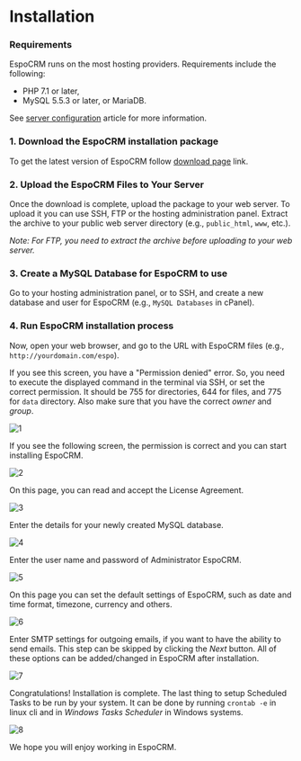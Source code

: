 # Installation

### Requirements

EspoCRM runs on the most hosting providers. Requirements include the following:

* PHP 7.1 or later,
* MySQL 5.5.3 or later, or MariaDB.

See [server configuration](server-configuration.md) article for more information.

### 1. Download the EspoCRM installation package

To get the latest version of EspoCRM follow [download page](http://www.espocrm.com/download/) link.

### 2. Upload the EspoCRM Files to Your Server

Once the download is complete, upload the package to your web server. 
To upload it you can use SSH, FTP or the hosting administration panel.
Extract the archive to your public web server directory (e.g., `public_html`, `www`, etc.).

_Note: For FTP, you need to extract the archive before uploading to your web server._

### 3. Create a MySQL Database for EspoCRM to use

Go to your hosting administration panel, or to SSH, and create a new database and user for EspoCRM (e.g., `MySQL Databases` in cPanel).

### 4. Run EspoCRM installation process

Now, open your web browser, and go to the URL with EspoCRM files (e.g., `http://yourdomain.com/espo`).

If you see this screen, you have a "Permission denied" error. 
So, you need to execute the displayed command in the terminal via SSH, or set the correct permission. 
It should be 755 for directories, 644 for files, and 775 for `data` directory. 
Also make sure that you have the correct _owner_ and _group_.

![1](https://raw.githubusercontent.com/espocrm/documentation/master/_static/images/administration/installation/1.png)

If you see the following screen, the permission is correct and you can start installing EspoCRM.

![2](https://raw.githubusercontent.com/espocrm/documentation/master/_static/images/administration/installation/2.png)

On this page, you can read and accept the License Agreement.

![3](https://raw.githubusercontent.com/espocrm/documentation/master/_static/images/administration/installation/3.png)

Enter the details for your newly created MySQL database.

![4](https://raw.githubusercontent.com/espocrm/documentation/master/_static/images/administration/installation/4.png)

Enter the user name and password of Administrator EspoCRM.

![5](https://raw.githubusercontent.com/espocrm/documentation/master/_static/images/administration/installation/5.png)

On this page you can set the default settings of EspoCRM, such as date and time format, timezone, currency and others.

![6](https://raw.githubusercontent.com/espocrm/documentation/master/_static/images/administration/installation/6.png)

Enter SMTP settings for outgoing emails, if you want to have the ability to send emails. 
This step can be skipped by clicking the _Next_ button. 
All of these options can be added/changed in EspoCRM after installation.

![7](https://raw.githubusercontent.com/espocrm/documentation/master/_static/images/administration/installation/7.png)

Congratulations! Installation is complete. 
The last thing to setup Scheduled Tasks to be run by your system. It can be done by running `crontab -e` in linux cli and in _Windows Tasks Scheduler_ in Windows systems.

![8](https://raw.githubusercontent.com/espocrm/documentation/master/_static/images/administration/installation/8.png)

We hope you will enjoy working in EspoCRM.

